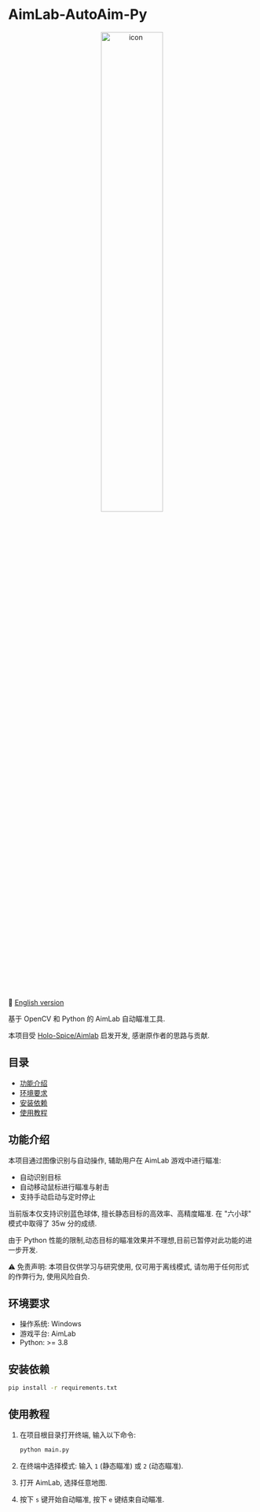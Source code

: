 
# AimLab-AutoAim-Py

<div style="text-align:center;">
  <img src="https://github.com/carboxylBase/AimLab-opencv/blob/main/docs/assets/AimLab-AutoAim-icon.png" alt="icon" style="width:50%;">
</div>

📘 [English version](../README.md)

基于 OpenCV 和 Python 的 AimLab 自动瞄准工具.

本项目受 [Holo-Spice/Aimlab](https://github.com/Holo-Spice/Aimlab) 启发开发, 感谢原作者的思路与贡献.

## 目录
- [功能介绍](#功能介绍)
- [环境要求](#环境要求)
- [安装依赖](#安装依赖)
- [使用教程](#使用教程)

## 功能介绍

本项目通过图像识别与自动操作, 辅助用户在 AimLab 游戏中进行瞄准:

- 自动识别目标  
- 自动移动鼠标进行瞄准与射击  
- 支持手动启动与定时停止  

当前版本仅支持识别蓝色球体, 擅长静态目标的高效率、高精度瞄准. 在 "六小球" 模式中取得了 35w 分的成绩.  

由于 Python 性能的限制,动态目标的瞄准效果并不理想,目前已暂停对此功能的进一步开发.

⚠️ 免责声明: 本项目仅供学习与研究使用, 仅可用于离线模式, 请勿用于任何形式的作弊行为, 使用风险自负.

## 环境要求

- 操作系统: Windows  
- 游戏平台: AimLab  
- Python: >= 3.8  

## 安装依赖

```bash
pip install -r requirements.txt
```

## 使用教程

1. 在项目根目录打开终端, 输入以下命令:
    ```bash
    python main.py
    ```

2. 在终端中选择模式: 输入 `1` (静态瞄准) 或 `2` (动态瞄准).

3. 打开 AimLab, 选择任意地图.

4. 按下 `s` 键开始自动瞄准, 按下 `e` 键结束自动瞄准.
